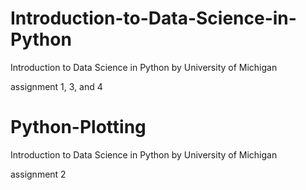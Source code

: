 # Introduction-to-Data-Science-in-Python
Introduction to Data Science in Python by University of Michigan

assignment 1, 3, and 4

# Python-Plotting
Introduction to Data Science in Python by University of Michigan

assignment 2
